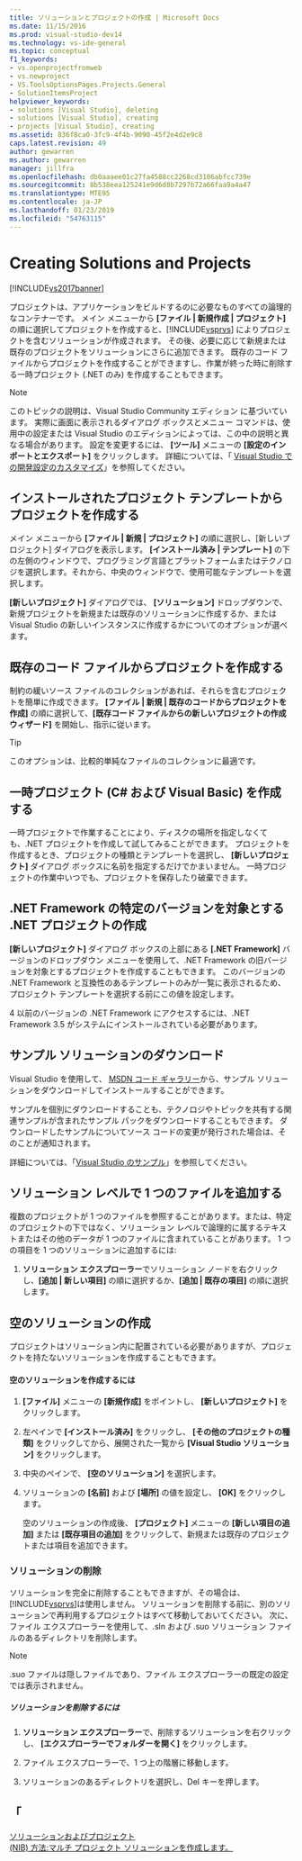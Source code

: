 ```yaml
---
title: ソリューションとプロジェクトの作成 | Microsoft Docs
ms.date: 11/15/2016
ms.prod: visual-studio-dev14
ms.technology: vs-ide-general
ms.topic: conceptual
f1_keywords:
- vs.openprojectfromweb
- vs.newproject
- VS.ToolsOptionsPages.Projects.General
- SolutionItemsProject
helpviewer_keywords:
- solutions [Visual Studio], deleting
- solutions [Visual Studio], creating
- projects [Visual Studio], creating
ms.assetid: 836f8ca0-3fc9-4f4b-9090-45f2e4d2e9c8
caps.latest.revision: 49
author: gewarren
ms.author: gewarren
manager: jillfra
ms.openlocfilehash: db0aaaee01c27fa4588cc2268cd3106abfcc739e
ms.sourcegitcommit: 8b538eea125241e9d6d8b7297b72a66faa9a4a47
ms.translationtype: MTE95
ms.contentlocale: ja-JP
ms.lasthandoff: 01/23/2019
ms.locfileid: "54763115"
---
```

# <a name="creating-solutions-and-projects"></a>Creating Solutions and Projects
[!INCLUDE[vs2017banner](../includes/vs2017banner.md)]

プロジェクトは、アプリケーションをビルドするのに必要なものすべての論理的なコンテナーです。 メイン メニューから **[ファイル &#124; 新規作成 &#124; プロジェクト]** の順に選択してプロジェクトを作成すると、[!INCLUDE[vsprvs](../includes/vsprvs-md.md)] によりプロジェクトを含むソリューションが作成されます。 その後、必要に応じて新規または既存のプロジェクトをソリューションにさらに追加できます。 既存のコード ファイルからプロジェクトを作成することができますし、作業が終った時に削除する一時プロジェクト (.NET のみ) を作成することもできます。  
  
> [!NOTE]
>  このトピックの説明は、Visual Studio Community エディション に基づいています。 実際に画面に表示されるダイアログ ボックスとメニュー コマンドは、使用中の設定または Visual Studio のエディションによっては、この中の説明と異なる場合があります。 設定を変更するには、 **[ツール]** メニューの **[設定のインポートとエクスポート]** をクリックします。 詳細については、「 [Visual Studio での開発設定のカスタマイズ](http://msdn.microsoft.com/22c4debb-4e31-47a8-8f19-16f328d7dcd3)」を参照してください。  
  
## <a name="create-a-project-from-an-installed-project-template"></a>インストールされたプロジェクト テンプレートからプロジェクトを作成する  
 メイン メニューから **[ファイル &#124; 新規 &#124; プロジェクト]** の順に選択し、[新しいプロジェクト] ダイアログを表示します。 **[インストール済み &#124; テンプレート]** の下の左側のウィンドウで、プログラミング言語とプラットフォームまたはテクノロジを選択します。それから、中央のウィンドウで、使用可能なテンプレートを選択します。  
  
 **[新しいプロジェクト]** ダイアログでは、 **[ソリューション]** ドロップダウンで、新規プロジェクトを新規または既存のソリューションに作成するか、または Visual Studio の新しいインスタンスに作成するかについてのオプションが選べます。  
  
## <a name="create-a-project-from-existing-code-files"></a>既存のコード ファイルからプロジェクトを作成する  
 制約の緩いソース ファイルのコレクションがあれば、それらを含むプロジェクトを簡単に作成できます。 **[ファイル &#124; 新規 &#124; 既存のコードからプロジェクトを作成]** の順に選択して、**[既存コード ファイルからの新しいプロジェクトの作成ウィザード]** を開始し、指示に従います。  
  
> [!TIP]
>  このオプションは、比較的単純なファイルのコレクションに最適です。  
  
## <a name="create-a-temporary-project-c-and-visual-basic"></a>一時プロジェクト (C# および Visual Basic) を作成する  
 一時プロジェクトで作業することにより、ディスクの場所を指定しなくても、.NET プロジェクトを作成して試してみることができます。 プロジェクトを作成するとき、プロジェクトの種類とテンプレートを選択し、 **[新しいプロジェクト]** ダイアログ ボックスに名前を指定するだけでかまいません。 一時プロジェクトの作業中いつでも、プロジェクトを保存したり破棄できます。  
  
## <a name="create-a-net-project-that-targets-a-specific-version-of-the-net-framework"></a>.NET Framework の特定のバージョンを対象とする .NET プロジェクトの作成  
 **[新しいプロジェクト]** ダイアログ ボックスの上部にある **[.NET Framework]** バージョンのドロップダウン メニューを使用して、.NET Framework の旧バージョンを対象とするプロジェクトを作成することもできます。 このバージョンの .NET Framework と互換性のあるテンプレートのみが一覧に表示されるため、プロジェクト テンプレートを選択する前にこの値を設定します。  
  
 4 以前のバージョンの .NET Framework にアクセスするには、.NET Framework 3.5 がシステムにインストールされている必要があります。  
  
## <a name="downloading-sample-solutions"></a>サンプル ソリューションのダウンロード  
 Visual Studio を使用して、 [MSDN コード ギャラリー](http://go.microsoft.com/fwlink/?LinkId=254185)から、サンプル ソリューションをダウンロードしてインストールすることができます。  
  
 サンプルを個別にダウンロードすることも、テクノロジやトピックを共有する関連サンプルが含まれたサンプル パックをダウンロードすることもできます。 ダウンロードしたサンプルについてソース コードの変更が発行された場合は、そのことが通知されます。  
  
 詳細については、「[Visual Studio のサンプル](../ide/visual-studio-samples.md)」を参照してください。  
  
## <a name="adding-single-files-at-the-solution-level"></a>ソリューション レベルで 1 つのファイルを追加する  
 複数のプロジェクトが 1 つのファイルを参照することがあります。または、特定のプロジェクトの下ではなく、ソリューション レベルで論理的に属するテキストまたはその他のデータが 1 つのファイルに含まれていることがあります。  1 つの項目を 1 つのソリューションに追加するには:  
  
1.  **ソリューション エクスプローラー**でソリューション ノードを右クリックし、**[追加 &#124; 新しい項目]** の順に選択するか、**[追加 &#124; 既存の項目]** の順に選択します。  
  
## <a name="creating-empty-solutions"></a>空のソリューションの作成  
 プロジェクトはソリューション内に配置されている必要がありますが、プロジェクトを持たないソリューションを作成することもできます。  
  
#### <a name="to-create-an-empty-solution"></a>空のソリューションを作成するには  
  
1. **[ファイル]** メニューの **[新規作成]** をポイントし、 **[新しいプロジェクト]** をクリックします。  
  
2. 左ペインで **[インストール済み]** をクリックし、 **[その他のプロジェクトの種類]** をクリックしてから、展開された一覧から **[Visual Studio ソリューション]** をクリックします。  
  
3. 中央のペインで、 **[空のソリューション]** を選択します。  
  
4. ソリューションの **[名前]** および **[場所]** の値を設定し、 **[OK]** をクリックします。  
  
   空のソリューションの作成後、 **[プロジェクト]** メニューの **[新しい項目の追加]** または **[既存項目の追加]** をクリックして、新規または既存のプロジェクトまたは項目を追加できます。  
  
### <a name="deleting-solutions"></a>ソリューションの削除  
 ソリューションを完全に削除することもできますが、その場合は、 [!INCLUDE[vsprvs](../includes/vsprvs-md.md)]は使用しません。 ソリューションを削除する前に、別のソリューションで再利用するプロジェクトはすべて移動しておいてください。 次に、ファイル エクスプローラーを使用して、.sln および .suo ソリューション ファイルのあるディレクトリを削除します。  
  
> [!NOTE]
>  .suo ファイルは隠しファイルであり、ファイル エクスプローラーの既定の設定では表示されません。  
  
##### <a name="to-delete-a-solution"></a>ソリューションを削除するには  
  
1.  **ソリューション エクスプローラー**で、削除するソリューションを右クリックし、 **[エクスプローラーでフォルダーを開く]** をクリックします。  
  
2.  ファイル エクスプローラーで、1 つ上の階層に移動します。  
  
3.  ソリューションのあるディレクトリを選択し、Del キーを押します。  
  
## <a name="see-also"></a>「  
 [ソリューションおよびプロジェクト](../ide/solutions-and-projects-in-visual-studio.md)   
 [(NIB) 方法:マルチ プロジェクト ソリューションを作成します。](http://msdn.microsoft.com/02ecd6dd-0114-46fe-b335-ba9c5e3020d6)
